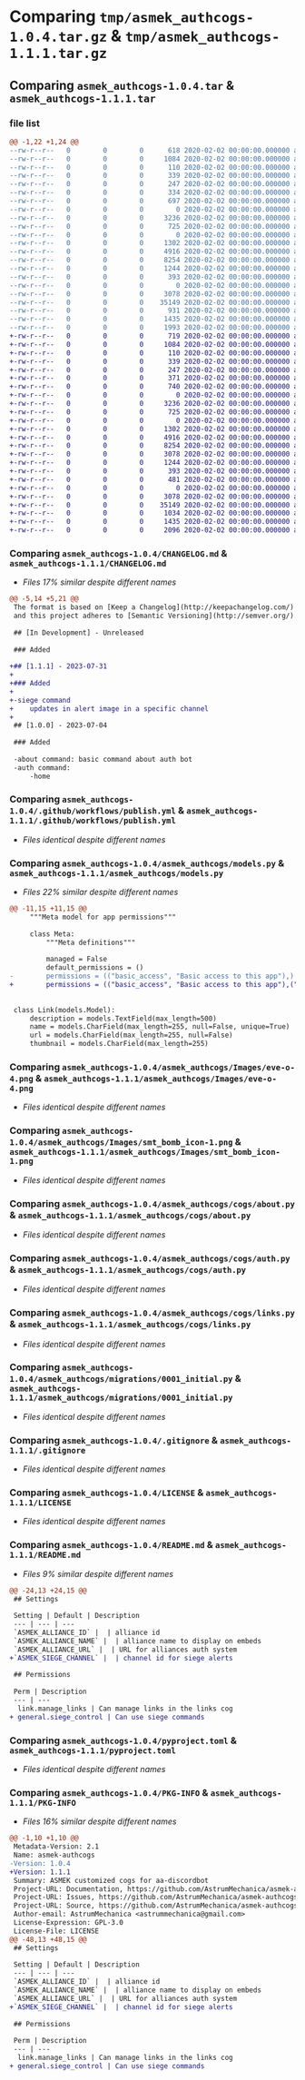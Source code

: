 # Comparing `tmp/asmek_authcogs-1.0.4.tar.gz` & `tmp/asmek_authcogs-1.1.1.tar.gz`

## Comparing `asmek_authcogs-1.0.4.tar` & `asmek_authcogs-1.1.1.tar`

### file list

```diff
@@ -1,22 +1,24 @@
--rw-r--r--   0        0        0      618 2020-02-02 00:00:00.000000 asmek_authcogs-1.0.4/CHANGELOG.md
--rw-r--r--   0        0        0     1084 2020-02-02 00:00:00.000000 asmek_authcogs-1.0.4/.github/workflows/publish.yml
--rw-r--r--   0        0        0      110 2020-02-02 00:00:00.000000 asmek_authcogs-1.0.4/asmek_authcogs/__init__.py
--rw-r--r--   0        0        0      339 2020-02-02 00:00:00.000000 asmek_authcogs-1.0.4/asmek_authcogs/app_settings.py
--rw-r--r--   0        0        0      247 2020-02-02 00:00:00.000000 asmek_authcogs-1.0.4/asmek_authcogs/apps.py
--rw-r--r--   0        0        0      334 2020-02-02 00:00:00.000000 asmek_authcogs-1.0.4/asmek_authcogs/auth_hooks.py
--rw-r--r--   0        0        0      697 2020-02-02 00:00:00.000000 asmek_authcogs-1.0.4/asmek_authcogs/models.py
--rw-r--r--   0        0        0        0 2020-02-02 00:00:00.000000 asmek_authcogs-1.0.4/asmek_authcogs/Images/__init__.py
--rw-r--r--   0        0        0     3236 2020-02-02 00:00:00.000000 asmek_authcogs-1.0.4/asmek_authcogs/Images/eve-o-4.png
--rw-r--r--   0        0        0      725 2020-02-02 00:00:00.000000 asmek_authcogs-1.0.4/asmek_authcogs/Images/smt_bomb_icon-1.png
--rw-r--r--   0        0        0        0 2020-02-02 00:00:00.000000 asmek_authcogs-1.0.4/asmek_authcogs/cogs/__init__.py
--rw-r--r--   0        0        0     1302 2020-02-02 00:00:00.000000 asmek_authcogs-1.0.4/asmek_authcogs/cogs/about.py
--rw-r--r--   0        0        0     4916 2020-02-02 00:00:00.000000 asmek_authcogs-1.0.4/asmek_authcogs/cogs/auth.py
--rw-r--r--   0        0        0     8254 2020-02-02 00:00:00.000000 asmek_authcogs-1.0.4/asmek_authcogs/cogs/links.py
--rw-r--r--   0        0        0     1244 2020-02-02 00:00:00.000000 asmek_authcogs-1.0.4/asmek_authcogs/migrations/0001_initial.py
--rw-r--r--   0        0        0      393 2020-02-02 00:00:00.000000 asmek_authcogs-1.0.4/asmek_authcogs/migrations/0002_alter_link_name.py
--rw-r--r--   0        0        0        0 2020-02-02 00:00:00.000000 asmek_authcogs-1.0.4/asmek_authcogs/migrations/__init__.py
--rw-r--r--   0        0        0     3078 2020-02-02 00:00:00.000000 asmek_authcogs-1.0.4/.gitignore
--rw-r--r--   0        0        0    35149 2020-02-02 00:00:00.000000 asmek_authcogs-1.0.4/LICENSE
--rw-r--r--   0        0        0      931 2020-02-02 00:00:00.000000 asmek_authcogs-1.0.4/README.md
--rw-r--r--   0        0        0     1435 2020-02-02 00:00:00.000000 asmek_authcogs-1.0.4/pyproject.toml
--rw-r--r--   0        0        0     1993 2020-02-02 00:00:00.000000 asmek_authcogs-1.0.4/PKG-INFO
+-rw-r--r--   0        0        0      719 2020-02-02 00:00:00.000000 asmek_authcogs-1.1.1/CHANGELOG.md
+-rw-r--r--   0        0        0     1084 2020-02-02 00:00:00.000000 asmek_authcogs-1.1.1/.github/workflows/publish.yml
+-rw-r--r--   0        0        0      110 2020-02-02 00:00:00.000000 asmek_authcogs-1.1.1/asmek_authcogs/__init__.py
+-rw-r--r--   0        0        0      339 2020-02-02 00:00:00.000000 asmek_authcogs-1.1.1/asmek_authcogs/app_settings.py
+-rw-r--r--   0        0        0      247 2020-02-02 00:00:00.000000 asmek_authcogs-1.1.1/asmek_authcogs/apps.py
+-rw-r--r--   0        0        0      371 2020-02-02 00:00:00.000000 asmek_authcogs-1.1.1/asmek_authcogs/auth_hooks.py
+-rw-r--r--   0        0        0      740 2020-02-02 00:00:00.000000 asmek_authcogs-1.1.1/asmek_authcogs/models.py
+-rw-r--r--   0        0        0        0 2020-02-02 00:00:00.000000 asmek_authcogs-1.1.1/asmek_authcogs/Images/__init__.py
+-rw-r--r--   0        0        0     3236 2020-02-02 00:00:00.000000 asmek_authcogs-1.1.1/asmek_authcogs/Images/eve-o-4.png
+-rw-r--r--   0        0        0      725 2020-02-02 00:00:00.000000 asmek_authcogs-1.1.1/asmek_authcogs/Images/smt_bomb_icon-1.png
+-rw-r--r--   0        0        0        0 2020-02-02 00:00:00.000000 asmek_authcogs-1.1.1/asmek_authcogs/cogs/__init__.py
+-rw-r--r--   0        0        0     1302 2020-02-02 00:00:00.000000 asmek_authcogs-1.1.1/asmek_authcogs/cogs/about.py
+-rw-r--r--   0        0        0     4916 2020-02-02 00:00:00.000000 asmek_authcogs-1.1.1/asmek_authcogs/cogs/auth.py
+-rw-r--r--   0        0        0     8254 2020-02-02 00:00:00.000000 asmek_authcogs-1.1.1/asmek_authcogs/cogs/links.py
+-rw-r--r--   0        0        0     3078 2020-02-02 00:00:00.000000 asmek_authcogs-1.1.1/asmek_authcogs/cogs/siege.py
+-rw-r--r--   0        0        0     1244 2020-02-02 00:00:00.000000 asmek_authcogs-1.1.1/asmek_authcogs/migrations/0001_initial.py
+-rw-r--r--   0        0        0      393 2020-02-02 00:00:00.000000 asmek_authcogs-1.1.1/asmek_authcogs/migrations/0002_alter_link_name.py
+-rw-r--r--   0        0        0      481 2020-02-02 00:00:00.000000 asmek_authcogs-1.1.1/asmek_authcogs/migrations/0003_alter_general_options.py
+-rw-r--r--   0        0        0        0 2020-02-02 00:00:00.000000 asmek_authcogs-1.1.1/asmek_authcogs/migrations/__init__.py
+-rw-r--r--   0        0        0     3078 2020-02-02 00:00:00.000000 asmek_authcogs-1.1.1/.gitignore
+-rw-r--r--   0        0        0    35149 2020-02-02 00:00:00.000000 asmek_authcogs-1.1.1/LICENSE
+-rw-r--r--   0        0        0     1034 2020-02-02 00:00:00.000000 asmek_authcogs-1.1.1/README.md
+-rw-r--r--   0        0        0     1435 2020-02-02 00:00:00.000000 asmek_authcogs-1.1.1/pyproject.toml
+-rw-r--r--   0        0        0     2096 2020-02-02 00:00:00.000000 asmek_authcogs-1.1.1/PKG-INFO
```

### Comparing `asmek_authcogs-1.0.4/CHANGELOG.md` & `asmek_authcogs-1.1.1/CHANGELOG.md`

 * *Files 17% similar despite different names*

```diff
@@ -5,14 +5,21 @@
 The format is based on [Keep a Changelog](http://keepachangelog.com/)
 and this project adheres to [Semantic Versioning](http://semver.org/).
 
 ## [In Development] - Unreleased
 
 ### Added
 
+## [1.1.1] - 2023-07-31
+
+### Added
+
+-siege command
+    updates in alert image in a specific channel
+
 ## [1.0.0] - 2023-07-04
 
 ### Added
 
 -about command: basic command about auth bot
 -auth command:
     -home
```

### Comparing `asmek_authcogs-1.0.4/.github/workflows/publish.yml` & `asmek_authcogs-1.1.1/.github/workflows/publish.yml`

 * *Files identical despite different names*

### Comparing `asmek_authcogs-1.0.4/asmek_authcogs/models.py` & `asmek_authcogs-1.1.1/asmek_authcogs/models.py`

 * *Files 22% similar despite different names*

```diff
@@ -11,15 +11,15 @@
     """Meta model for app permissions"""
 
     class Meta:
         """Meta definitions"""
 
         managed = False
         default_permissions = ()
-        permissions = (("basic_access", "Basic access to this app"),)
+        permissions = (("basic_access", "Basic access to this app"),("siege_control", "Control siege colours"),)
 
 
 class Link(models.Model):
     description = models.TextField(max_length=500)
     name = models.CharField(max_length=255, null=False, unique=True)
     url = models.CharField(max_length=255, null=False)
     thumbnail = models.CharField(max_length=255)
```

### Comparing `asmek_authcogs-1.0.4/asmek_authcogs/Images/eve-o-4.png` & `asmek_authcogs-1.1.1/asmek_authcogs/Images/eve-o-4.png`

 * *Files identical despite different names*

### Comparing `asmek_authcogs-1.0.4/asmek_authcogs/Images/smt_bomb_icon-1.png` & `asmek_authcogs-1.1.1/asmek_authcogs/Images/smt_bomb_icon-1.png`

 * *Files identical despite different names*

### Comparing `asmek_authcogs-1.0.4/asmek_authcogs/cogs/about.py` & `asmek_authcogs-1.1.1/asmek_authcogs/cogs/about.py`

 * *Files identical despite different names*

### Comparing `asmek_authcogs-1.0.4/asmek_authcogs/cogs/auth.py` & `asmek_authcogs-1.1.1/asmek_authcogs/cogs/auth.py`

 * *Files identical despite different names*

### Comparing `asmek_authcogs-1.0.4/asmek_authcogs/cogs/links.py` & `asmek_authcogs-1.1.1/asmek_authcogs/cogs/links.py`

 * *Files identical despite different names*

### Comparing `asmek_authcogs-1.0.4/asmek_authcogs/migrations/0001_initial.py` & `asmek_authcogs-1.1.1/asmek_authcogs/migrations/0001_initial.py`

 * *Files identical despite different names*

### Comparing `asmek_authcogs-1.0.4/.gitignore` & `asmek_authcogs-1.1.1/.gitignore`

 * *Files identical despite different names*

### Comparing `asmek_authcogs-1.0.4/LICENSE` & `asmek_authcogs-1.1.1/LICENSE`

 * *Files identical despite different names*

### Comparing `asmek_authcogs-1.0.4/README.md` & `asmek_authcogs-1.1.1/README.md`

 * *Files 9% similar despite different names*

```diff
@@ -24,13 +24,15 @@
 ## Settings
 
 Setting | Default | Description
 --- | --- | ---
 `ASMEK_ALLIANCE_ID` |  | alliance id
 `ASMEK_ALLIANCE_NAME` |  | alliance name to display on embeds
 `ASMEK_ALLIANCE_URL` |  | URL for alliances auth system
+`ASMEK_SIEGE_CHANNEL` |  | channel id for siege alerts
 
 ## Permissions
 
 Perm | Description
 --- | ---
  link.manage_links | Can manage links in the links cog
+ general.siege_control | Can use siege commands
```

### Comparing `asmek_authcogs-1.0.4/pyproject.toml` & `asmek_authcogs-1.1.1/pyproject.toml`

 * *Files identical despite different names*

### Comparing `asmek_authcogs-1.0.4/PKG-INFO` & `asmek_authcogs-1.1.1/PKG-INFO`

 * *Files 16% similar despite different names*

```diff
@@ -1,10 +1,10 @@
 Metadata-Version: 2.1
 Name: asmek-authcogs
-Version: 1.0.4
+Version: 1.1.1
 Summary: ASMEK customized cogs for aa-discordbot
 Project-URL: Documentation, https://github.com/AstrumMechanica/asmek-authcogs#readme
 Project-URL: Issues, https://github.com/AstrumMechanica/asmek-authcogs/issues
 Project-URL: Source, https://github.com/AstrumMechanica/asmek-authcogs
 Author-email: AstrumMechanica <astrummechanica@gmail.com>
 License-Expression: GPL-3.0
 License-File: LICENSE
@@ -48,13 +48,15 @@
 ## Settings
 
 Setting | Default | Description
 --- | --- | ---
 `ASMEK_ALLIANCE_ID` |  | alliance id
 `ASMEK_ALLIANCE_NAME` |  | alliance name to display on embeds
 `ASMEK_ALLIANCE_URL` |  | URL for alliances auth system
+`ASMEK_SIEGE_CHANNEL` |  | channel id for siege alerts
 
 ## Permissions
 
 Perm | Description
 --- | ---
  link.manage_links | Can manage links in the links cog
+ general.siege_control | Can use siege commands
```

